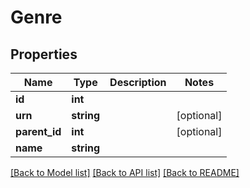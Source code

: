# Genre

## Properties
Name | Type | Description | Notes
------------ | ------------- | ------------- | -------------
**id** | **int** |  | 
**urn** | **string** |  | [optional] 
**parent_id** | **int** |  | [optional] 
**name** | **string** |  | 

[[Back to Model list]](../README.md#documentation-for-models) [[Back to API list]](../README.md#documentation-for-api-endpoints) [[Back to README]](../README.md)


